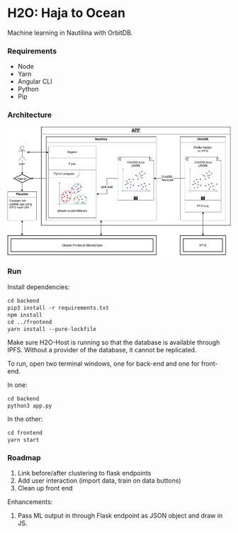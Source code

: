 # H2O: Haja to Ocean

Machine learning in Nautilina with OrbitDB.

### Requirements

- Node
- Yarn
- Angular CLI
- Python
- Pip


### Architecture

![Architecture Diagram](/doc/OceanHaja.png)


### Run

Install dependencies:
```
cd backend
pip3 install -r requirements.txt
npm install
cd ../frontend
yarn install --pure-lockfile
```

Make sure H2O-Host is running so that the database is available through IPFS. Without a provider of the database, it cannot be replicated.

To run, open two terminal windows, one for back-end and one for front-end.

In one:
```
cd backend
python3 app.py
```
In the other:
```
cd frontend
yarn start
```

### Roadmap

1. Link before/after clustering to flask endpoints
2. Add user interaction (import data, train on data buttons)
3. Clean up front end

Enhancements:
1. Pass ML output in through Flask endpoint as JSON object and draw in JS.
